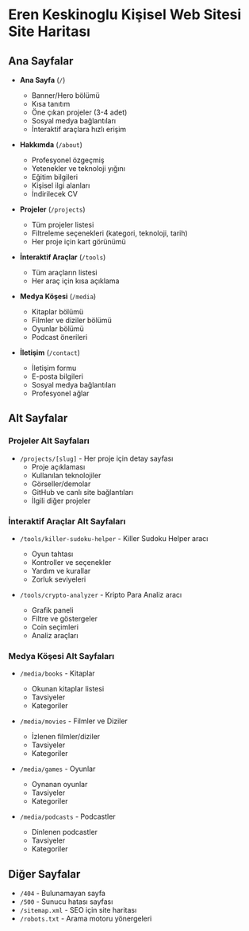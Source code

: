 # Eren Keskinoglu Kişisel Web Sitesi Site Haritası

## Ana Sayfalar

- **Ana Sayfa** (`/`)
  - Banner/Hero bölümü
  - Kısa tanıtım
  - Öne çıkan projeler (3-4 adet)
  - Sosyal medya bağlantıları
  - İnteraktif araçlara hızlı erişim

- **Hakkımda** (`/about`)
  - Profesyonel özgeçmiş
  - Yetenekler ve teknoloji yığını
  - Eğitim bilgileri
  - Kişisel ilgi alanları
  - İndirilecek CV

- **Projeler** (`/projects`)
  - Tüm projeler listesi
  - Filtreleme seçenekleri (kategori, teknoloji, tarih)
  - Her proje için kart görünümü

- **İnteraktif Araçlar** (`/tools`)
  - Tüm araçların listesi
  - Her araç için kısa açıklama

- **Medya Köşesi** (`/media`)
  - Kitaplar bölümü
  - Filmler ve diziler bölümü
  - Oyunlar bölümü
  - Podcast önerileri

- **İletişim** (`/contact`)
  - İletişim formu
  - E-posta bilgileri
  - Sosyal medya bağlantıları
  - Profesyonel ağlar

## Alt Sayfalar

### Projeler Alt Sayfaları
- `/projects/[slug]` - Her proje için detay sayfası
  - Proje açıklaması
  - Kullanılan teknolojiler
  - Görseller/demolar
  - GitHub ve canlı site bağlantıları
  - İlgili diğer projeler

### İnteraktif Araçlar Alt Sayfaları
- `/tools/killer-sudoku-helper` - Killer Sudoku Helper aracı
  - Oyun tahtası
  - Kontroller ve seçenekler
  - Yardım ve kurallar
  - Zorluk seviyeleri

- `/tools/crypto-analyzer` - Kripto Para Analiz aracı
  - Grafik paneli
  - Filtre ve göstergeler
  - Coin seçimleri
  - Analiz araçları

### Medya Köşesi Alt Sayfaları
- `/media/books` - Kitaplar
  - Okunan kitaplar listesi
  - Tavsiyeler
  - Kategoriler

- `/media/movies` - Filmler ve Diziler
  - İzlenen filmler/diziler
  - Tavsiyeler
  - Kategoriler

- `/media/games` - Oyunlar
  - Oynanan oyunlar
  - Tavsiyeler
  - Kategoriler

- `/media/podcasts` - Podcastler
  - Dinlenen podcastler
  - Tavsiyeler
  - Kategoriler

## Diğer Sayfalar

- `/404` - Bulunamayan sayfa
- `/500` - Sunucu hatası sayfası
- `/sitemap.xml` - SEO için site haritası
- `/robots.txt` - Arama motoru yönergeleri 